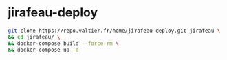 # jirafeau-deploy

```bash
git clone https://repo.valtier.fr/home/jirafeau-deploy.git jirafeau \
&& cd jirafeau/ \
&& docker-compose build --force-rm \
&& docker-compose up -d
```